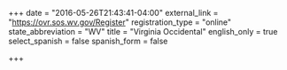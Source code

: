 +++
date = "2016-05-26T21:43:41-04:00"
external_link = "https://ovr.sos.wv.gov/Register"
registration_type = "online"
state_abbreviation = "WV"
title = "Virginia Occidental"
english_only = true
select_spanish = false
spanish_form = false

+++
